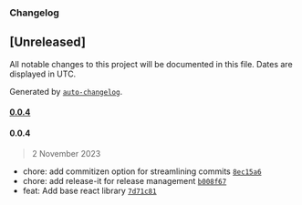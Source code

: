 ### Changelog

## [Unreleased]

All notable changes to this project will be documented in this file. Dates are displayed in UTC.

Generated by [`auto-changelog`](https://github.com/CookPete/auto-changelog).

#### [0.0.4](https://github.com/nagaraj-real/suspense-loader/compare/0.0.4...0.0.4)

#### 0.0.4

> 2 November 2023

- chore: add commitizen option for streamlining commits [`8ec15a6`](https://github.com/nagaraj-real/suspense-loader/commit/8ec15a6f665b260284645fa9e2a8ca97d7401dd9)
- chore: add release-it for release management [`b008f67`](https://github.com/nagaraj-real/suspense-loader/commit/b008f677c6eea6225dcf39acc4d4ef5864576b7a)
- feat: Add base react library [`7d71c81`](https://github.com/nagaraj-real/suspense-loader/commit/7d71c814b8ffa5ce71b18ef5a906d941d95ceb5a)
